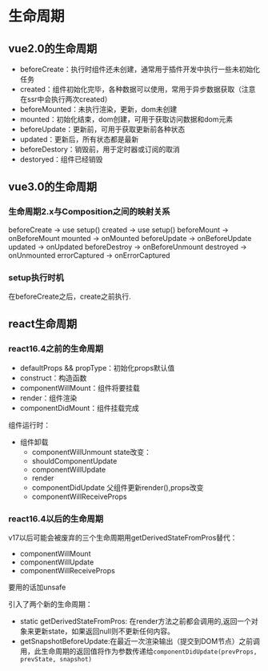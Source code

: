# 生命周期

## vue2.0的生命周期

- beforeCreate：执行时组件还未创建，通常用于插件开发中执行一些未初始化任务
- created：组件初始化完毕，各种数据可以使用，常用于异步数据获取（注意在ssr中会执行两次created）
- beforeMounted：未执行渲染，更新，dom未创建
- mounted：初始化结束，dom创建，可用于获取访问数据和dom元素
- beforeUpdate：更新前，可用于获取更新前各种状态
- updated：更新后，所有状态都是最新
- beforeDestory：销毁前，用于定时器或订阅的取消
- destoryed：组件已经销毁

## vue3.0的生命周期

### 生命周期2.x与Composition之间的映射关系

beforeCreate -> use setup()
created -> use setup()
beforeMount -> onBeforeMount
mounted -> onMounted
beforeUpdate -> onBeforeUpdate
updated -> onUpdated
beforeDestroy -> onBeforeUnmount
destroyed -> onUnmounted
errorCaptured  -> onErrorCaptured

### setup执行时机

在beforeCreate之后，create之前执行.

## react生命周期

### react16.4之前的生命周期

- defaultProps && propType：初始化props默认值
- construct：构造函数
- componentWillMount：组件将要挂载
- render：组件渲染
- componentDidMount：组件挂载完成

组件运行时：

- 组件卸载
  - componentWillUnmount
state改变：
  - shouldComponentUpdate
  - componentWillUpdate
  - render
  - componentDidUpdate
父组件更新render(),props改变
  - componentWillReceiveProps

### react16.4以后的生命周期

v17以后可能会被废弃的三个生命周期用getDerivedStateFromPros替代：

- componentWillMount
- componentWillUpdate
- componentWillReceiveProps

要用的话加unsafe

引入了两个新的生命周期：

- static getDerivedStateFromPros: 在render方法之前都会调用的,返回一个对象来更新state，如果返回null则不更新任何内容。
- getSnapshotBeforeUpdate:在最近一次渲染输出（提交到DOM节点）之前调用，此生命周期的返回值将作为参数传递给`componentDidUpdate(prevProps, prevState, snapshot)`
